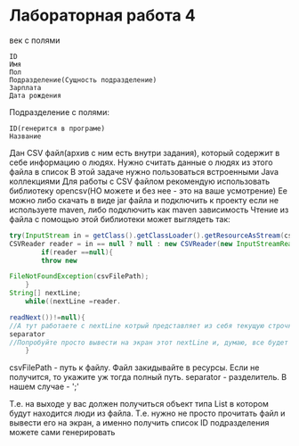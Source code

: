 # Лабораторная работа 4

век с полями

    ID
    Имя
    Пол
    Подразделение(Сущность подразделение)
    Зарплата
    Дата рождения

Подразделение с полями:

    ID(генерится в програме)
    Название

Дан CSV файл(архив с ним есть внутри задания), который содержит в себе информацию о людях. Нужно считать данные о людях
из этого файла в список
В этой задаче нужно пользоваться встроенными Java коллекциями
Для работы с CSV файлом рекомендую использовать библиотеку opencsv(НО можете и без нее - это на ваше усмотрение)
Ее можно либо скачать в виде jar файла и подключить к проекту если не используете maven, либо подключить как maven
зависимость
Чтение из файла с помощью этой библиотеки может выглядеть так:

```java
try(InputStream in = getClass().getClassLoader().getResourceAsStream(csvFilePath);
CSVReader reader = in == null ? null : new CSVReader(new InputStreamReader(in), separator)){
        if(reader ==null){
        throw new

FileNotFoundException(csvFilePath);
    }
String[] nextLine;
    while((nextLine =reader.

readNext())!=null){
//А тут работаете с nextLine котрый представляет из себя текущую строчку в файле, уже разбитую на массив по разделителю
separator
//Попробуйте просто вывести на экран этот nextLine и, думаю, все будет понятно
    }

```

csvFilePath - путь к файлу. Файл закидывайте в ресурсы. Если не получится, то укажите уж тогда полный путь.
separator - разделитель. В нашем случае - ';'

Т.е. на выходе у вас должен получиться объект типа List в котором будут находится люди из файла. Т.е. нужно не просто
прочитать файл и вывести его на экран, а именно получить список
ID подразделения можете сами генерировать